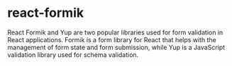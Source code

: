 # react-formik
React Formik and Yup are two popular libraries used for form validation in React applications. Formik is a form library for React that helps with the management of form state and form submission, while Yup is a JavaScript validation library used for schema validation.




